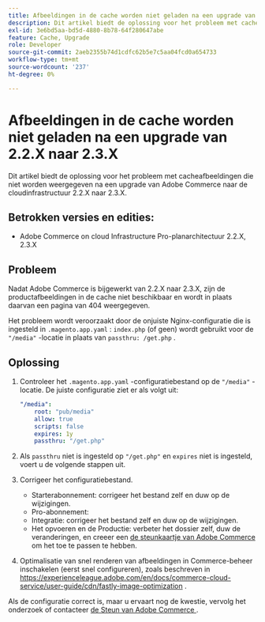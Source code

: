 ```yaml
---
title: Afbeeldingen in de cache worden niet geladen na een upgrade van 2.2.X naar 2.3.X
description: Dit artikel biedt de oplossing voor het probleem met cacheafbeeldingen die niet worden weergegeven na een upgrade van Adobe Commerce naar de cloudinfrastructuur 2.2.X naar 2.3.X.
exl-id: 3e6bd5aa-bd5d-4880-8b78-64f280647abe
feature: Cache, Upgrade
role: Developer
source-git-commit: 2aeb2355b74d1cdfc62b5e7c5aa04fcd0a654733
workflow-type: tm+mt
source-wordcount: '237'
ht-degree: 0%

---
```


# Afbeeldingen in de cache worden niet geladen na een upgrade van 2.2.X naar 2.3.X

Dit artikel biedt de oplossing voor het probleem met cacheafbeeldingen die niet worden weergegeven na een upgrade van Adobe Commerce naar de cloudinfrastructuur 2.2.X naar 2.3.X.

## Betrokken versies en edities:

* Adobe Commerce on cloud Infrastructure Pro-planarchitectuur 2.2.X, 2.3.X

## Probleem

Nadat Adobe Commerce is bijgewerkt van 2.2.X naar 2.3.X, zijn de productafbeeldingen in de cache niet beschikbaar en wordt in plaats daarvan een pagina van 404 weergegeven.

Het probleem wordt veroorzaakt door de onjuiste Nginx-configuratie die is ingesteld in `.magento.app.yaml` : `index.php` (of geen) wordt gebruikt voor de `"/media"` -locatie in plaats van `passthru: /get.php` .

## Oplossing

1. Controleer het `.magento.app.yaml` -configuratiebestand op de `"/media"` -locatie. De juiste configuratie ziet er als volgt uit:

   ```yaml
   "/media":
       root: "pub/media"
       allow: true
       scripts: false
       expires: 1y
       passthru: "/get.php"
   ```

1. Als `passthru` niet is ingesteld op `"/get.php"` en `expires` niet is ingesteld, voert u de volgende stappen uit.
1. Corrigeer het configuratiebestand.
   * Starterabonnement: corrigeer het bestand zelf en duw op de wijzigingen.
   * Pro-abonnement:
   * Integratie: corrigeer het bestand zelf en duw op de wijzigingen.
   * Het opvoeren en de Productie: verbeter het dossier zelf, duw de veranderingen, en creeer een [ de steunkaartje van Adobe Commerce ](/help/help-center-guide/help-center/magento-help-center-user-guide.md#submit-ticket) om het toe te passen te hebben.

1. Optimalisatie van snel renderen van afbeeldingen in Commerce-beheer inschakelen (eerst snel configureren), zoals beschreven in <https://experienceleague.adobe.com/en/docs/commerce-cloud-service/user-guide/cdn/fastly-image-optimization> .

Als de configuratie correct is, maar u ervaart nog de kwestie, vervolg het onderzoek of contacteer [ de Steun van Adobe Commerce ](/help/help-center-guide/help-center/magento-help-center-user-guide.md#submit-ticket).
